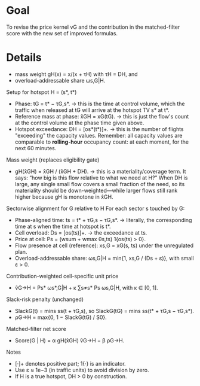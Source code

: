 # Goal

To revise the price kernel vG and the contribution in the matched-filter score with the new set of improved formulas.

# Details

- mass weight gH(x) = x/(x + τH) with τH = DH, and
- overload-addressable share ωs,G|H.

Setup for hotspot H = (s*, t*)
- Phase: tG = t* − τG,s*. -> this is the time at control volume, which the traffic when released at tG will arrive at the hotspot TV s* at t*.
- Reference mass at phase: x̂GH = xG(tG). -> this is just the flow's count at the control volume at the phase time given above.
- Hotspot exceedance: DH = [os*(t*)]+. -> this is the number of flights "exceeding" the capacity values. Remember: all capacity values are comparable to **rolling-hour** occupancy count: at each moment, for the next 60 minutes.

Mass weight (replaces eligibility gate)
- gH(x̂GH) = x̂GH / (x̂GH + DH). -> this is a materiality/coverage term. It says: “how big is this flow relative to what we need at H?” When DH is large, any single small flow covers a small fraction of the need, so its materiality should be down-weighted—while larger flows still rank higher because gH is monotone in x̂GH.

Sectorwise alignment for G relative to H
For each sector s touched by G:
- Phase-aligned time: ts = t* + τG,s − τG,s*. -> literally, the corresponding time at s when the time at hotspot is t*.
- Cell overload: Ds = [os(ts)]+. -> the exceedance at ts. 
- Price at cell: Ps = (wsum + wmax θs,ts) 1{os(ts) > 0}.
- Flow presence at cell (reference): xs,G = xG(s, ts) under the unregulated plan.
- Overload-addressable share: ωs,G|H = min{1, xs,G / (Ds + ε)}, with small ε > 0.

Contribution-weighted cell-specific unit price
- ṽG→H = Ps* ωs*,G|H + κ ∑s≠s* Ps ωs,G|H, with κ ∈ [0, 1].

Slack-risk penalty (unchanged)
- SlackG(t) = mins ss(t + τG,s), so SlackG(tG) = mins ss(t* + τG,s − τG,s*).
- ρG→H = max{0, 1 − SlackG(tG) / S0}.

Matched-filter net score
- Score(G | H) = α gH(x̂GH) ṽG→H − β ρG→H.

Notes
- [·]+ denotes positive part; 1{·} is an indicator.
- Use ε ≈ 1e−3 (in traffic units) to avoid division by zero.
- If H is a true hotspot, DH > 0 by construction.